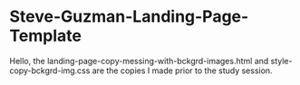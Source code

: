 # Steve-Guzman-Landing-Page-Template

Hello,
the 
landing-page-copy-messing-with-bckgrd-images.html
and
style-copy-bckgrd-img.css
are the copies I made prior to the study session.
